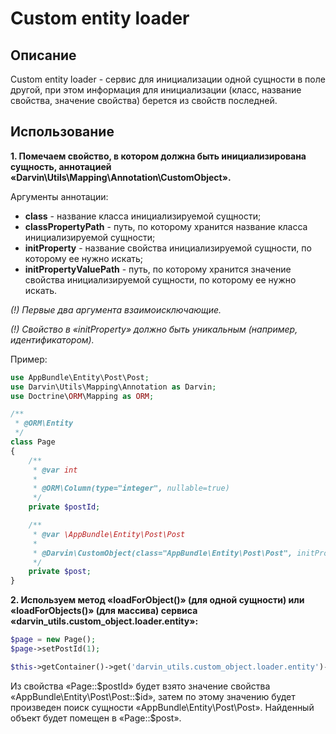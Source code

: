 Custom entity loader
====================

## Описание

Custom entity loader - сервис для инициализации одной сущности в поле другой, при этом информация для инициализации
(класс, название свойства, значение свойства) берется из свойств последней.

## Использование

__1. Помечаем свойство, в котором должна быть инициализирована сущность, аннотацией «Darvin\Utils\Mapping\Annotation\CustomObject».__

Аргументы аннотации:

- __class__ - название класса инициализируемой сущности;
- __classPropertyPath__ - путь, по которому хранится название класса инициализируемой сущности;
- __initProperty__ - название свойства инициализируемой сущности, по которому ее нужно искать;
- __initPropertyValuePath__ - путь, по которому хранится значение свойства инициализируемой сущности, по которому ее нужно искать.

_(!) Первые два аргумента взаимоисключающие._

_(!) Свойство в «initProperty» должно быть уникальным (например, идентификатором)._

Пример:

```php
use AppBundle\Entity\Post\Post;
use Darvin\Utils\Mapping\Annotation as Darvin;
use Doctrine\ORM\Mapping as ORM;

/**
 * @ORM\Entity
 */
class Page
{
    /**
     * @var int
     *
     * @ORM\Column(type="integer", nullable=true)
     */
    private $postId;

    /**
     * @var \AppBundle\Entity\Post\Post
     *
     * @Darvin\CustomObject(class="AppBundle\Entity\Post\Post", initProperty="id", initPropertyValuePath="postId")
     */
    private $post;
}
```

__2. Используем метод «loadForObject()» (для одной сущности) или «loadForObjects()» (для массива) сервиса
«darvin_utils.custom_object.loader.entity»:__

```php
$page = new Page();
$page->setPostId(1);

$this->getContainer()->get('darvin_utils.custom_object.loader.entity')->loadForObject($page);
```

Из свойства «Page::$postId» будет взято значение свойства «AppBundle\Entity\Post\Post::$id», затем по этому значению
будет произведен поиск сущности «AppBundle\Entity\Post\Post». Найденный объект будет помещен в «Page::$post».
